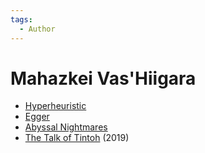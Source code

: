 ```yaml
---
tags:
  - Author
---
```


# Mahazkei Vas'Hiigara

- [Hyperheuristic](./hyperheuristic.md)
- [Egger](./egger.md)
- [Abyssal Nightmares](./abyssalnightmares.md)
- [The Talk of Tintoh](./thetalkoftintoh.md) (2019)